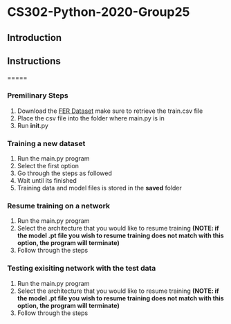 # CS302-Python-2020-Group25

## Introduction

## Instructions
=====

### Premilinary Steps
  1.  Download the [FER Dataset](https://www.kaggle.com/c/challenges-in-representation-learning-facial-expression-recognition-challenge/data) make sure to retrieve the train.csv file
  2.  Place the csv file into the folder where main.py is in
  3.  Run __init__.py

### Training a new dataset
  1.  Run the main.py program
  2.  Select the first option
  3.  Go through the steps as followed
  4.  Wait until its finished
  5.  Training data and model files is stored in the **saved** folder

### Resume training on a network
  1.  Run the main.py program
  2.  Select the architecture that you would like to resume training 
  **(NOTE: if the model .pt file you wish to resume training does not match with this option, the program will terminate)**
  3.  Follow through the steps

### Testing exisiting network with the test data
  1. Run the main.py program
  2.  Select the architecture that you would like to resume training 
  **(NOTE: if the model .pt file you wish to resume training does not match with this option, the program will terminate)**
  3.  Follow through the steps
